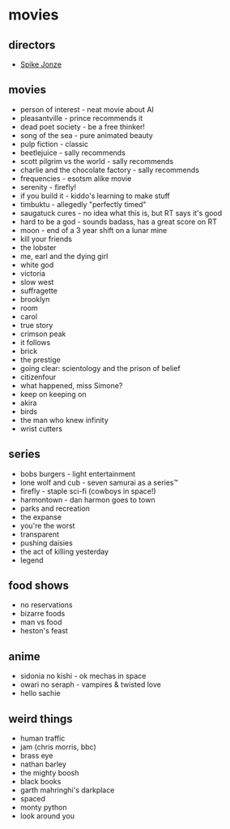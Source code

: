 # movies

## directors
- [Spike Jonze](http://www.imdb.com/name/nm0005069/)

## movies
- person of interest - neat movie about AI
- pleasantville - prince recommends it
- dead poet society - be a free thinker!
- song of the sea - pure animated beauty
- pulp fiction - classic
- beetlejuice - sally recommends
- scott pilgrim vs the world - sally recommends
- charlie and the chocolate factory - sally recommends
- frequencies - esotsm alike movie
- serenity - firefly!
- if you build it - kiddo's learning to make stuff
- timbuktu - allegedly "perfectly timed"
- saugatuck cures - no idea what this is, but RT says it's good
- hard to be a god - sounds badass, has a great score on RT
- moon - end of a 3 year shift on a lunar mine
- kill your friends
- the lobster
- me, earl and the dying girl
- white god
- victoria
- slow west
- suffragette
- brooklyn
- room
- carol
- true story
- crimson peak
- it follows
- brick
- the prestige
- going clear: scientology and the prison of belief
- citizenfour
- what happened, miss Simone?
- keep on keeping on
- akira
- birds
- the man who knew infinity
- wrist cutters

## series
- bobs burgers - light entertainment
- lone wolf and cub - seven samurai as a series™
- firefly - staple sci-fi (cowboys in space!)
- harmontown - dan harmon goes to town
- parks and recreation
- the expanse
- you're the worst
- transparent
- pushing daisies
- the act of killing yesterday
- legend

## food shows
- no reservations
- bizarre foods
- man vs food
- heston's feast

## anime
- sidonia no kishi - ok mechas in space
- owari no seraph - vampires & twisted love
- hello sachie

## weird things
- human traffic
- jam (chris morris, bbc)
- brass eye
- nathan barley
- the mighty boosh
- black books
- garth mahringhi's darkplace
- spaced
- monty python
- look around you
